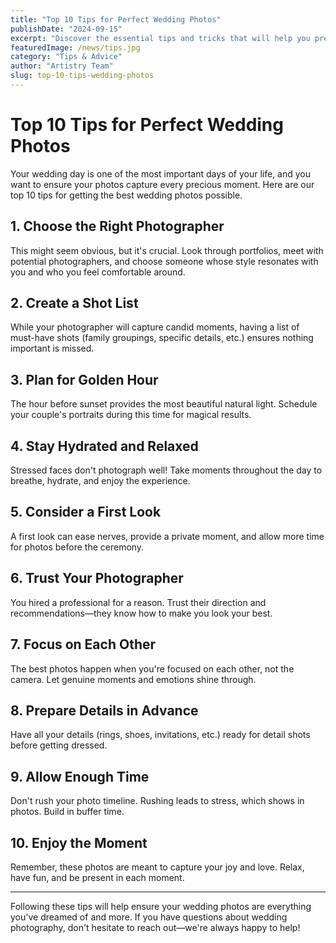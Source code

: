 ```yaml
---
title: "Top 10 Tips for Perfect Wedding Photos"
publishDate: "2024-09-15"
excerpt: "Discover the essential tips and tricks that will help you prepare for your wedding photography session and ensure stunning results."
featuredImage: /news/tips.jpg
category: "Tips & Advice"
author: "Artistry Team"
slug: top-10-tips-wedding-photos
---
```


# Top 10 Tips for Perfect Wedding Photos

Your wedding day is one of the most important days of your life, and you want to ensure your photos capture every precious moment. Here are our top 10 tips for getting the best wedding photos possible.

## 1. Choose the Right Photographer

This might seem obvious, but it's crucial. Look through portfolios, meet with potential photographers, and choose someone whose style resonates with you and who you feel comfortable around.

## 2. Create a Shot List

While your photographer will capture candid moments, having a list of must-have shots (family groupings, specific details, etc.) ensures nothing important is missed.

## 3. Plan for Golden Hour

The hour before sunset provides the most beautiful natural light. Schedule your couple's portraits during this time for magical results.

## 4. Stay Hydrated and Relaxed

Stressed faces don't photograph well! Take moments throughout the day to breathe, hydrate, and enjoy the experience.

## 5. Consider a First Look

A first look can ease nerves, provide a private moment, and allow more time for photos before the ceremony.

## 6. Trust Your Photographer

You hired a professional for a reason. Trust their direction and recommendations—they know how to make you look your best.

## 7. Focus on Each Other

The best photos happen when you're focused on each other, not the camera. Let genuine moments and emotions shine through.

## 8. Prepare Details in Advance

Have all your details (rings, shoes, invitations, etc.) ready for detail shots before getting dressed.

## 9. Allow Enough Time

Don't rush your photo timeline. Rushing leads to stress, which shows in photos. Build in buffer time.

## 10. Enjoy the Moment

Remember, these photos are meant to capture your joy and love. Relax, have fun, and be present in each moment.

---

Following these tips will help ensure your wedding photos are everything you've dreamed of and more. If you have questions about wedding photography, don't hesitate to reach out—we're always happy to help!
